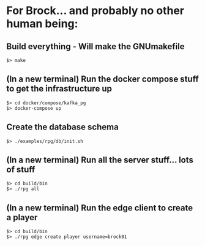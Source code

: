 # For Brock... and probably no other human being:

## Build everything - Will make the GNUmakefile
```
$> make
```

## (In a new terminal) Run the docker compose stuff to get the infrastructure up
```
$> cd docker/compose/kafka_pg
$> docker-compose up
```

## Create the database schema
```
$> ./examples/rpg/db/init.sh
```

## (In a new terminal) Run all the server stuff... lots of stuff
```
$> cd build/bin
$> ./rpg all
```

## (In a new terminal) Run the edge client to create a player
```
$> cd build/bin
$> ./rpg edge create player username=brock01
```

